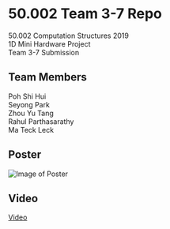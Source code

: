 # 50.002 Team 3-7 Repo  
50.002 Computation Structures 2019  
1D Mini Hardware Project  
Team 3-7 Submission  
  
## Team Members  
Poh Shi Hui  
Seyong Park  
Zhou Yu Tang  
Rahul Parthasarathy  
Ma Teck Leck  
  
## Poster  
![Image of Poster](/images/poster.png)  

## Video  
[Video](https://www.youtube.com/watch?v=eYaM4-JuRts)  




